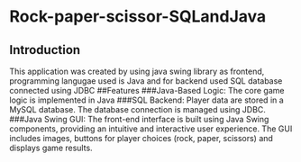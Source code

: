 # Rock-paper-scissor-SQLandJava
## Introduction
This application was created by using java swing library as frontend, programming langugae used is Java and for backend used SQL database connected using JDBC
##Features
###Java-Based Logic: 
The core game logic is implemented in Java
###SQL Backend: 
Player data are stored in a MySQL database. The database connection is managed using JDBC.
###Java Swing GUI: 
The front-end interface is built using Java Swing components, providing an intuitive and interactive user experience. The GUI includes images, buttons for player choices (rock, paper, scissors) and displays game results.
